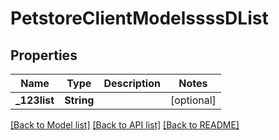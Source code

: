# PetstoreClientModelssssDList

## Properties
Name | Type | Description | Notes
------------ | ------------- | ------------- | -------------
**_123list** | **String** |  | [optional] 

[[Back to Model list]](../README.md#documentation-for-models) [[Back to API list]](../README.md#documentation-for-api-endpoints) [[Back to README]](../README.md)


